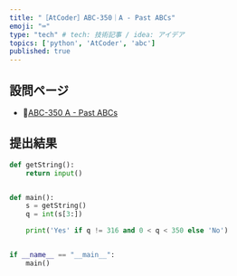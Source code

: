 ```yaml
---
title: "［AtCoder］ABC-350｜A - Past ABCs"
emoji: "⌨️"
type: "tech" # tech: 技術記事 / idea: アイデア
topics: ['python', 'AtCoder', 'abc']
published: true
---
```


## 設問ページ

- 🔗[ABC-350 A - Past ABCs](https://atcoder.jp/contests/abc350/tasks/abc350_a)

## 提出結果

```python
def getString():
    return input()


def main():
    s = getString()
    q = int(s[3:])

    print('Yes' if q != 316 and 0 < q < 350 else 'No')


if __name__ == "__main__":
    main()

```
